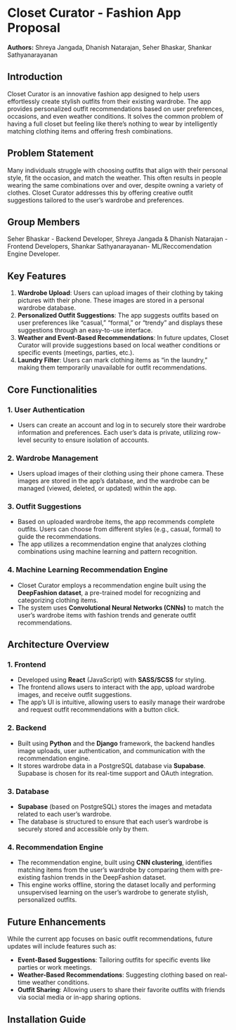# Closet Curator - Fashion App Proposal

**Authors:** Shreya Jangada, Dhanish Natarajan, Seher Bhaskar, Shankar Sathyanarayanan

## Introduction
Closet Curator is an innovative fashion app designed to help users effortlessly create stylish outfits from their existing wardrobe. The app provides personalized outfit recommendations based on user preferences, occasions, and even weather conditions. It solves the common problem of having a full closet but feeling like there’s nothing to wear by intelligently matching clothing items and offering fresh combinations.

## Problem Statement
Many individuals struggle with choosing outfits that align with their personal style, fit the occasion, and match the weather. This often results in people wearing the same combinations over and over, despite owning a variety of clothes. Closet Curator addresses this by offering creative outfit suggestions tailored to the user’s wardrobe and preferences.
## Group Members
Seher Bhaskar - Backend Developer, Shreya Jangada & Dhanish Natarajan - Frontend Developers, Shankar Sathyanarayanan- ML/Reccomendation Engine Developer.
## Key Features
1. **Wardrobe Upload**: Users can upload images of their clothing by taking pictures with their phone. These images are stored in a personal wardrobe database.
2. **Personalized Outfit Suggestions**: The app suggests outfits based on user preferences like “casual,” “formal,” or “trendy” and displays these suggestions through an easy-to-use interface.
3. **Weather and Event-Based Recommendations**: In future updates, Closet Curator will provide suggestions based on local weather conditions or specific events (meetings, parties, etc.).
4. **Laundry Filter**: Users can mark clothing items as “in the laundry,” making them temporarily unavailable for outfit recommendations.

## Core Functionalities

### 1. User Authentication
- Users can create an account and log in to securely store their wardrobe information and preferences. Each user’s data is private, utilizing row-level security to ensure isolation of accounts.

### 2. Wardrobe Management
- Users upload images of their clothing using their phone camera. These images are stored in the app’s database, and the wardrobe can be managed (viewed, deleted, or updated) within the app.

### 3. Outfit Suggestions
- Based on uploaded wardrobe items, the app recommends complete outfits. Users can choose from different styles (e.g., casual, formal) to guide the recommendations.
- The app utilizes a recommendation engine that analyzes clothing combinations using machine learning and pattern recognition.

### 4. Machine Learning Recommendation Engine
- Closet Curator employs a recommendation engine built using the **DeepFashion dataset**, a pre-trained model for recognizing and categorizing clothing items.
- The system uses **Convolutional Neural Networks (CNNs)** to match the user’s wardrobe items with fashion trends and generate outfit recommendations.

## Architecture Overview

### 1. Frontend
- Developed using **React** (JavaScript) with **SASS/SCSS** for styling.
- The frontend allows users to interact with the app, upload wardrobe images, and receive outfit suggestions.
- The app’s UI is intuitive, allowing users to easily manage their wardrobe and request outfit recommendations with a button click.

### 2. Backend
- Built using **Python** and the **Django** framework, the backend handles image uploads, user authentication, and communication with the recommendation engine.
- It stores wardrobe data in a PostgreSQL database via **Supabase**. Supabase is chosen for its real-time support and OAuth integration.

### 3. Database
- **Supabase** (based on PostgreSQL) stores the images and metadata related to each user’s wardrobe.
- The database is structured to ensure that each user’s wardrobe is securely stored and accessible only by them.

### 4. Recommendation Engine
- The recommendation engine, built using **CNN clustering**, identifies matching items from the user’s wardrobe by comparing them with pre-existing fashion trends in the DeepFashion dataset.
- This engine works offline, storing the dataset locally and performing unsupervised learning on the user’s wardrobe to generate stylish, personalized outfits.

## Future Enhancements
While the current app focuses on basic outfit recommendations, future updates will include features such as:
- **Event-Based Suggestions**: Tailoring outfits for specific events like parties or work meetings.
- **Weather-Based Recommendations**: Suggesting clothing based on real-time weather conditions.
- **Outfit Sharing**: Allowing users to share their favorite outfits with friends via social media or in-app sharing options.

## Installation Guide
